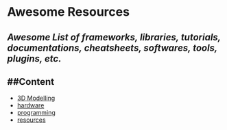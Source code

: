 # Awesome Resources

## *Awesome List of frameworks, libraries, tutorials, documentations, cheatsheets, softwares, tools, plugins, etc.*

##Content
---

- [3D Modelling](./3D%20Modelling/README.md)
- [hardware](./hardware/README.md)
- [programming](./programming/README.md)
- [resources](./resources/README.md)